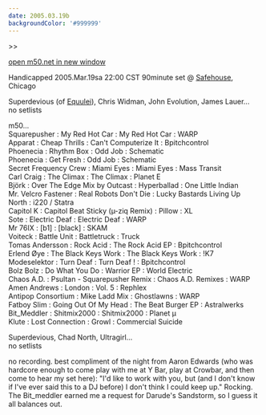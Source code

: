 ```yaml
---
date: 2005.03.19b
backgroundColor: '#999999'
---
```


\>>

[open m50.net in new window](http://m50.net/)

Handicapped 2005.Mar.19sa 22:00 CST 90minute set @ [Safehouse](http://www.revolutionarymusic.com/), Chicago


Superdevious (of [Equulei](http://www.equulei.com/)), Chris Widman, John Evolution, James Lauer...  
no setlists  

m50...  
Squarepusher : My Red Hot Car : My Red Hot Car : WARP  
Apparat : Cheap Thrills : Can't Computerize It : Bpitchcontrol  
Phoenecia : Rhythm Box : Odd Job : Schematic  
Phoenecia : Get Fresh : Odd Job : Schematic  
Secret Frequency Crew : Miami Eyes : Miami Eyes : Mass Transit  
Carl Craig : The Climax : The Climax : Planet E  
Björk : Over The Edge Mix by Outcast : Hyperballad : One Little Indian  
Mr. Velcro Fastener : Real Robots Don't Die : Lucky Bastards Living Up North : i220 / Statra  
Capitol K : Capitol Beat Sticky (µ-ziq Remix) : Pillow : XL  
Sote : Electric Deaf : Electric Deaf : WARP  
Mr 76IX : \[b1\] : \[black\] : SKAM  
Voiteck : Battle Unit : Battletruck : Truck  
Tomas Andersson : Rock Acid : The Rock Acid EP : Bpitchcontrol  
Erlend Øye : The Black Keys Work : The Black Keys Work : !K7  
Modeselektor : Turn Deaf : Turn Deaf ! : Bpitchcontrol  
Bolz Bolz : Do What You Do : Warrior EP : World Electric  
Chaos A.D. : Psultan - Squarepusher Remix : Chaos A.D. Remixes : WARP  
Amen Andrews : London : Vol. 5 : Rephlex  
Antipop Consortium : Mike Ladd Mix : Ghostlawns : WARP  
Fatboy Slim : Going Out Of My Head : The Beat Burger EP : Astralwerks  
Bit\_Meddler : Shitmix2000 : Shitmix2000 : Planet µ  
Klute : Lost Connection : Growl : Commercial Suicide


Superdevious, Chad North, Ultragirl...  
no setlists  

no recording. best compliment of the night from Aaron Edwards (who was hardcore enough to come play with me at Y Bar, play at Crowbar, and then come to hear my set here): "I'd like to work with you, but (and I don't know if I've ever said this to a DJ before) I don't think I could keep up." Rocking. The Bit\_meddler earned me a request for Darude's Sandstorm, so I guess it all balances out.